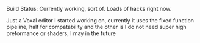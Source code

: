 Build Status:
Currently working, sort of. Loads of hacks right now.

Just a Voxal editor I started working on, currently it uses the fixed function pipeline, half for compatability and the other is I do not need super high preformance or shaders, I may in the future
